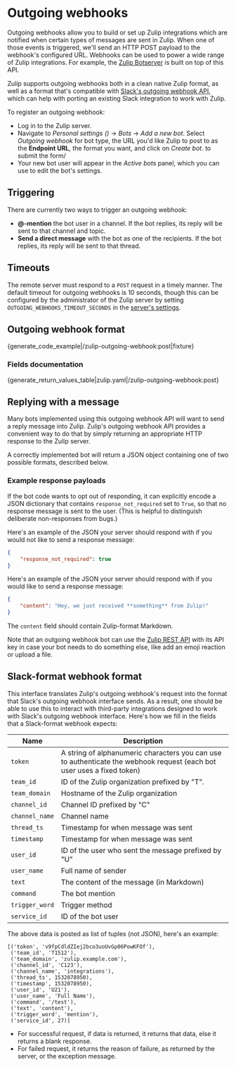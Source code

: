 # Outgoing webhooks

Outgoing webhooks allow you to build or set up Zulip integrations
which are notified when certain types of messages are sent in
Zulip. When one of those events is triggered, we'll send an HTTP POST
payload to the webhook's configured URL.  Webhooks can be used to
power a wide range of Zulip integrations.  For example, the
[Zulip Botserver][zulip-botserver] is built on top of this API.

Zulip supports outgoing webhooks both in a clean native Zulip format,
as well as a format that's compatible with
[Slack's outgoing webhook API][slack-outgoing-webhook], which can help
with porting an existing Slack integration to work with Zulip.

[zulip-botserver]: /api/deploying-bots#zulip-botserver
[slack-outgoing-webhook]: https://api.slack.com/custom-integrations/outgoing-webhooks

To register an outgoing webhook:

* Log in to the Zulip server.
* Navigate to *Personal settings (<i class="zulip-icon zulip-icon-gear"></i>)* -> *Bots* ->
  *Add a new bot*.  Select *Outgoing webhook* for bot type, the URL
  you'd like Zulip to post to as the **Endpoint URL**, the format you
  want, and click on *Create bot*. to submit the form/
* Your new bot user will appear in the *Active bots* panel, which you
  can use to edit the bot's settings.

## Triggering

There are currently two ways to trigger an outgoing webhook:

*  **@-mention** the bot user in a channel.  If the bot replies, its
    reply will be sent to that channel and topic.
*  **Send a direct message** with the bot as one of the recipients.
    If the bot replies, its reply will be sent to that thread.

## Timeouts

The remote server must respond to a `POST` request in a timely manner.
The default timeout for outgoing webhooks is 10 seconds, though this
can be configured by the administrator of the Zulip server by setting
`OUTGOING_WEBHOOKS_TIMEOUT_SECONDS` in the [server's
settings][settings].

[settings]: https://zulip.readthedocs.io/en/latest/subsystems/settings.html#server-settings

## Outgoing webhook format

{generate_code_example|/zulip-outgoing-webhook:post|fixture}

### Fields documentation

{generate_return_values_table|zulip.yaml|/zulip-outgoing-webhook:post}

## Replying with a message

Many bots implemented using this outgoing webhook API will want to
send a reply message into Zulip.  Zulip's outgoing webhook API
provides a convenient way to do that by simply returning an
appropriate HTTP response to the Zulip server.

A correctly implemented bot will return a JSON object containing one
of two possible formats, described below.

### Example response payloads

If the bot code wants to opt out of responding, it can explicitly
encode a JSON dictionary that contains `response_not_required` set
to `True`, so that no response message is sent to the user.  (This
is helpful to distinguish deliberate non-responses from bugs.)

Here's an example of the JSON your server should respond with if
you would not like to send a response message:

```json
{
    "response_not_required": true
}
```

Here's an example of the JSON your server should respond with if
you would like to send a response message:

```json
{
    "content": "Hey, we just received **something** from Zulip!"
}
```

The `content` field should contain Zulip-format Markdown.

Note that an outgoing webhook bot can use the [Zulip REST
API](/api/rest) with its API key in case your bot needs to do
something else, like add an emoji reaction or upload a file.

## Slack-format webhook format

This interface translates Zulip's outgoing webhook's request into the
format that Slack's outgoing webhook interface sends.  As a result,
one should be able to use this to interact with third-party
integrations designed to work with Slack's outgoing webhook interface.
Here's how we fill in the fields that a Slack-format webhook expects:

<table class="table">
    <thead>
        <tr>
            <th>Name</th>
            <th>Description</th>
        </tr>
    </thead>
    <tbody>
        <tr>
            <td><code>token</code></td>
            <td>A string of alphanumeric characters you can use to
            authenticate the webhook request (each bot user uses a fixed token)</td>
        </tr>
        <tr>
            <td><code>team_id</code></td>
            <td>ID of the Zulip organization prefixed by "T".</td>
        </tr>
        <tr>
            <td><code>team_domain</code></td>
            <td>Hostname of the Zulip organization</td>
        </tr>
        <tr>
            <td><code>channel_id</code></td>
            <td>Channel ID prefixed by "C"</td>
        </tr>
        <tr>
            <td><code>channel_name</code></td>
            <td>Channel name</td>
        </tr>
        <tr>
            <td><code>thread_ts</code></td>
            <td>Timestamp for when message was sent</td>
        </tr>
        <tr>
            <td><code>timestamp</code></td>
            <td>Timestamp for when message was sent</td>
        </tr>
        <tr>
            <td><code>user_id</code></td>
            <td>ID of the user who sent the message prefixed by "U"</td>
        </tr>
        <tr>
            <td><code>user_name</code></td>
            <td>Full name of sender</td>
        </tr>
        <tr>
            <td><code>text</code></td>
            <td>The content of the message (in Markdown)</td>
        </tr>
         <tr>
            <td><code>command</code></td>
            <td>The bot mention</td>
        </tr>
        <tr>
            <td><code>trigger_word</code></td>
            <td>Trigger method</td>
        </tr>
        <tr>
            <td><code>service_id</code></td>
            <td>ID of the bot user</td>
        </tr>
    </tbody>
</table>

The above data is posted as list of tuples (not JSON), here's an example:

```
[('token', 'v9fpCdldZIej2bco3uoUvGp06PowKFOf'),
 ('team_id', 'T1512'),
 ('team_domain', 'zulip.example.com'),
 ('channel_id', 'C123'),
 ('channel_name', 'integrations'),
 ('thread_ts', 1532078950),
 ('timestamp', 1532078950),
 ('user_id', 'U21'),
 ('user_name', 'Full Name'),
 ('command', '/test'),
 ('text', 'content'),
 ('trigger_word', 'mention'),
 ('service_id', 27)]
```

* For successful request, if data is returned, it returns that data,
  else it returns a blank response.
* For failed request, it returns the reason of failure, as returned by
  the server, or the exception message.
